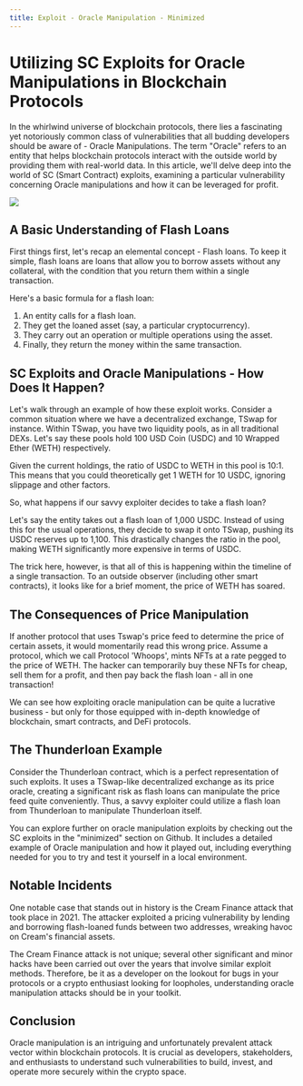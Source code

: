 ```yaml
---
title: Exploit - Oracle Manipulation - Minimized
---
```


# Utilizing SC Exploits for Oracle Manipulations in Blockchain Protocols

In the whirlwind universe of blockchain protocols, there lies a fascinating yet notoriously common class of vulnerabilities that all budding developers should be aware of - Oracle Manipulations. The term "Oracle" refers to an entity that helps blockchain protocols interact with the outside world by providing them with real-world data. In this article, we'll delve deep into the world of SC (Smart Contract) exploits, examining a particular vulnerability concerning Oracle manipulations and how it can be leveraged for profit.

![](https://cdn.videotap.com/7l5XeduNYadMolRpvY1p-27.77.png)

## A Basic Understanding of Flash Loans

First things first, let's recap an elemental concept - Flash loans. To keep it simple, flash loans are loans that allow you to borrow assets without any collateral, with the condition that you return them within a single transaction.

Here's a basic formula for a flash loan:

1. An entity calls for a flash loan.
2. They get the loaned asset (say, a particular cryptocurrency).
3. They carry out an operation or multiple operations using the asset.
4. Finally, they return the money within the same transaction.

## SC Exploits and Oracle Manipulations - How Does It Happen?

Let's walk through an example of how these exploit works. Consider a common situation where we have a decentralized exchange, TSwap for instance. Within TSwap, you have two liquidity pools, as in all traditional DEXs. Let's say these pools hold 100 USD Coin (USDC) and 10 Wrapped Ether (WETH) respectively.

Given the current holdings, the ratio of USDC to WETH in this pool is 10:1. This means that you could theoretically get 1 WETH for 10 USDC, ignoring slippage and other factors.

So, what happens if our savvy exploiter decides to take a flash loan?

Let's say the entity takes out a flash loan of 1,000 USDC. Instead of using this for the usual operations, they decide to swap it onto TSwap, pushing its USDC reserves up to 1,100. This drastically changes the ratio in the pool, making WETH significantly more expensive in terms of USDC.

The trick here, however, is that all of this is happening within the timeline of a single transaction. To an outside observer (including other smart contracts), it looks like for a brief moment, the price of WETH has soared.

## The Consequences of Price Manipulation

If another protocol that uses Tswap's price feed to determine the price of certain assets, it would momentarily read this wrong price. Assume a protocol, which we call Protocol 'Whoops', mints NFTs at a rate pegged to the price of WETH. The hacker can temporarily buy these NFTs for cheap, sell them for a profit, and then pay back the flash loan - all in one transaction!

We can see how exploiting oracle manipulation can be quite a lucrative business - but only for those equipped with in-depth knowledge of blockchain, smart contracts, and DeFi protocols.

## The Thunderloan Example

Consider the Thunderloan contract, which is a perfect representation of such exploits. It uses a TSwap-like decentralized exchange as its price oracle, creating a significant risk as flash loans can manipulate the price feed quite conveniently. Thus, a savvy exploiter could utilize a flash loan from Thunderloan to manipulate Thunderloan itself.

You can explore further on oracle manipulation exploits by checking out the SC exploits in the "minimized" section on Github. It includes a detailed example of Oracle manipulation and how it played out, including everything needed for you to try and test it yourself in a local environment.

## Notable Incidents

One notable case that stands out in history is the Cream Finance attack that took place in 2021. The attacker exploited a pricing vulnerability by lending and borrowing flash-loaned funds between two addresses, wreaking havoc on Cream's financial assets.

The Cream Finance attack is not unique; several other significant and minor hacks have been carried out over the years that involve similar exploit methods. Therefore, be it as a developer on the lookout for bugs in your protocols or a crypto enthusiast looking for loopholes, understanding oracle manipulation attacks should be in your toolkit.

## Conclusion

Oracle manipulation is an intriguing and unfortunately prevalent attack vector within blockchain protocols. It is crucial as developers, stakeholders, and enthusiasts to understand such vulnerabilities to build, invest, and operate more securely within the crypto space.
